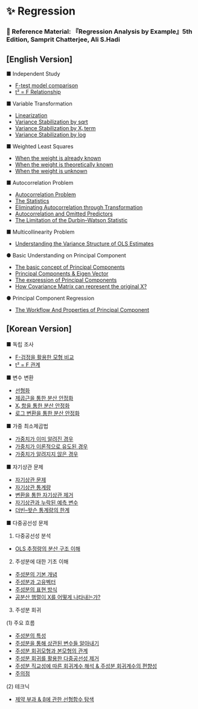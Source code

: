 # ✨ Regression
### 📘 Reference Material: 『Regression Analysis by Example』5th Edition, Samprit Chatterjee, Ali S.Hadi

## [English Version]  

■ Independent Study
- [F-test model comparison](What-is-model-comparision-F-test.md)  
- [t² = F Relationship](t2-F-en.md)  

■ Variable Transformation
- [Linearization](variable-trans-en.md)  
- [Variance Stabilization by sqrt](variable-trans2-en1.md)  
- [Variance Stabilization by Xᵢ term](variable-trans3-en.md)  
- [Variance Stabilization by log](variable-trans4-en.md)

■ Weighted Least Squares
- [When the weight is already known](wls1-en.md)  
- [When the weight is theoretically known](wls2-en.md)  
- [When the weight is unknown](wls3-en.md)

■ Autocorrelation Problem
- [Autocorrelation Problem](autocorr1-en.md)
- [The Statistics](autocorr2-en.md)
- [Eliminating Autocorrelation through Transformation](autocorr3-en.md)
- [Autocorrelation and Omitted Predictors](autocorr4-en.md)
- [The Limitation of the Durbin–Watson Statistic](autocorr5-en.md)

■ Multicollinearity Problem
- [Understanding the Variance Structure of OLS Estimates](var-betahat-en.md)

● Basic Understanding on Principal Component
  
- [The basic concept of Principal Components](pca1-en.md)
- [Principal Components & Eigen Vector](pca2-en.md)
- [The expression of Principal Components](pca3-en.md)
- [How Covariance Matrix can represent the original X?](pca4-en.md)

● Principal Component Regression
  
- [The Workflow And Properties of Principal Component](pcr1-en.md)
  
## [Korean Version]  

■ 독립 조사
- [F-검정을 활용한 모형 비교](What-is-model-comparision-F-test.md)  
- [t² = F 관계](t2-F.md)  

■ 변수 변환  
- [선형화](variable-trans.md)  
- [제곱근을 통한 분산 안정화](variable-trans2.md)  
- [Xᵢ 항을 통한 분산 안정화](variable-trans3.md)  
- [로그 변환을 통한 분산 안정화](variable-trans4.md)

■ 가중 최소제곱법  
- [가중치가 이미 알려진 경우](wls1.md)  
- [가중치가 이론적으로 유도된 경우](wls2.md)  
- [가중치가 알려지지 않은 경우](wls3.md)

■ 자기상관 문제  
- [자기상관 문제](autocorr1.md)  
- [자기상관 통계량](autocorr2.md)  
- [변환을 통한 자기상관 제거](autocorr3.md)  
- [자기상관과 누락된 예측 변수](autocorr4.md)  
- [더빈–왓슨 통계량의 한계](autocorr5.md)

■ 다중공선성 문제  

1) 다중공선성 분석
- [OLS 추정량의 분산 구조 이해](var-betahat.md)

2) 주성분에 대한 기초 이해  
- [주성분의 기본 개념](pca1.md)  
- [주성분과 고유벡터](pca2.md)  
- [주성분의 표현 방식](pca3.md)  
- [공분산 행렬이 X를 어떻게 나타내는가?](pca4.md)

3) 주성분 회귀  

 (1) 주요 흐름
- [주성분의 특성](pcr1.md)
- [주성분을 통해 상관된 변수들 알아내기](pcr3.md)
- [주성분 회귀모형과 본모형의 관계](pcr2.md)
- [주성분 회귀를 활용한 다중공선성 제거](pcr5.md)
- [주성분 직교성에 따른 회귀계수 해석 & 주성분 회귀계수의 편향성](pcr6.md)
- [주의점](pcr7.md)

 (2) 테크닉
- [제약 부과 & β에 관한 선형함수 탐색](pcr4.md)
